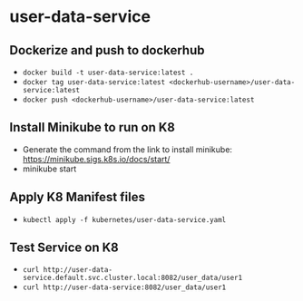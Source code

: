 # user-data-service

## Dockerize and push to dockerhub
- `docker build -t user-data-service:latest .`
- `docker tag user-data-service:latest <dockerhub-username>/user-data-service:latest`
- `docker push <dockerhub-username>/user-data-service:latest`

## Install Minikube to run on K8
- Generate the command from the link to install minikube: https://minikube.sigs.k8s.io/docs/start/
- minikube start

## Apply K8 Manifest files
- `kubectl apply -f kubernetes/user-data-service.yaml`

## Test Service on K8
-  `curl http://user-data-service.default.svc.cluster.local:8082/user_data/user1`
-  `curl http://user-data-service:8082/user_data/user1`
